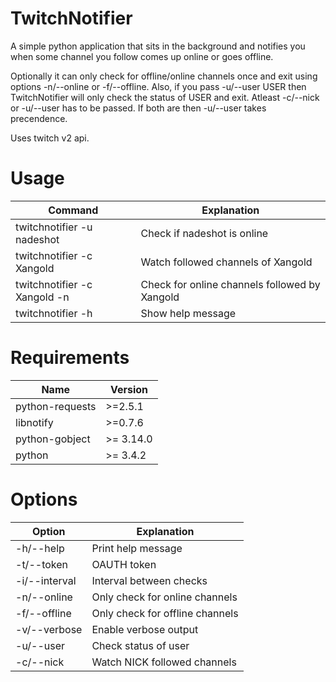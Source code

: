 # TwitchNotifier
A simple python application that sits in the background and notifies you when some channel you follow comes up online or goes offline.

Optionally it can only check for offline/online channels once and exit using options -n/--online or -f/--offline. Also, if you pass -u/--user USER then TwitchNotifier will only check the status of USER and exit. Atleast -c/--nick or -u/--user has to be passed. If both are then -u/--user takes precendence. 

Uses twitch v2 api. 

# Usage
| Command                          | Explanation                                       |
| -------------------------------- | ------------------------------------------------- |
| twitchnotifier -u nadeshot       | Check if nadeshot is online                       |
| twitchnotifier -c Xangold        | Watch followed channels of Xangold                |
| twitchnotifier -c Xangold -n     | Check for online channels followed by Xangold     |
| twitchnotifier -h                | Show help message                                 |

# Requirements
| Name            | Version   |
| --------------- | --------- |
| python-requests | >=2.5.1   |
| libnotify       | >=0.7.6   |
| python-gobject  | >= 3.14.0 |
| python          | >= 3.4.2  |

# Options
| Option         | Explanation                     |
| -------------- | ------------------------------- |
| -h/--help      | Print help message              |
| -t/--token     | OAUTH token                     |
| -i/--interval  | Interval between checks         |
| -n/--online    | Only check for online channels  |
| -f/--offline   | Only check for offline channels |
| -v/--verbose   | Enable verbose output           |
| -u/--user      | Check status of user            |
| -c/--nick      | Watch NICK followed channels    |
